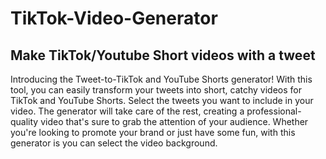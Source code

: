 # TikTok-Video-Generator
## Make TikTok/Youtube Short videos with a tweet

Introducing the Tweet-to-TikTok and YouTube Shorts generator! With this tool, you can easily transform your tweets into short, catchy videos for TikTok and YouTube Shorts. Select the tweets you want to include in your video. The generator will take care of the rest, creating a professional-quality video that's sure to grab the attention of your audience. Whether you're looking to promote your brand or just have some fun, with this generator is you can select the video background. 

